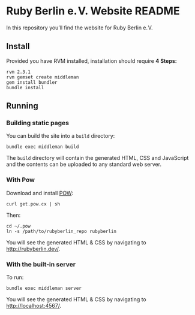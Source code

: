 Ruby Berlin e. V. Website README
================================

In this repository you’ll find the website for Ruby Berlin e. V.

Install
-------

Provided you have RVM installed, installation should require **4 Steps:**

    rvm 2.3.1
    rvm gemset create middleman
    gem install bundler
    bundle install

Running
-------

### Building static pages

You can build the site into a `build` directory:

    bundle exec middleman build

The `build` directory will contain the generated HTML, CSS and JavaScript and
the contents can be uploaded to any standard web server.

### With Pow

Download and install [POW](http://pow.cx/):

    curl get.pow.cx | sh

Then:

    cd ~/.pow
    ln -s /path/to/rubyberlin_repo rubyberlin

You will see the generated HTML & CSS by navigating to <http://rubyberlin.dev/>.

### With the built-in server

To run:

    bundle exec middleman server

You will see the generated HTML & CSS by navigating to <http://localhost:4567/>.
